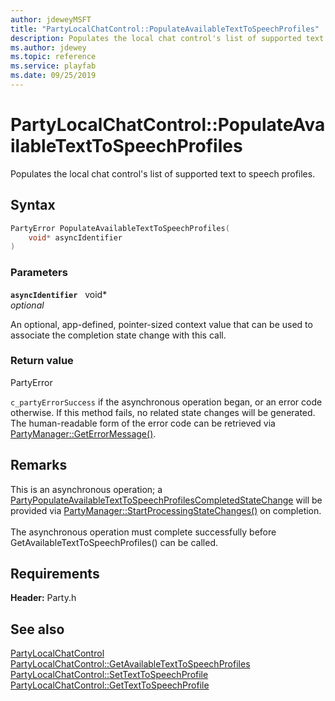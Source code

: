 ```yaml
---
author: jdeweyMSFT
title: "PartyLocalChatControl::PopulateAvailableTextToSpeechProfiles"
description: Populates the local chat control's list of supported text to speech profiles.
ms.author: jdewey
ms.topic: reference
ms.service: playfab
ms.date: 09/25/2019
---
```


# PartyLocalChatControl::PopulateAvailableTextToSpeechProfiles  

Populates the local chat control's list of supported text to speech profiles.  

## Syntax  
  
```cpp
PartyError PopulateAvailableTextToSpeechProfiles(  
    void* asyncIdentifier  
)  
```  
  
### Parameters  
  
**`asyncIdentifier`** &nbsp; void*  
*optional*  
  
An optional, app-defined, pointer-sized context value that can be used to associate the completion state change with this call.  
  
  
### Return value  
PartyError
  
```c_partyErrorSuccess``` if the asynchronous operation began, or an error code otherwise. If this method fails, no related state changes will be generated. The human-readable form of the error code can be retrieved via [PartyManager::GetErrorMessage()](../../PartyManager/methods/partymanager_geterrormessage.md).
  
## Remarks  
  
This is an asynchronous operation; a [PartyPopulateAvailableTextToSpeechProfilesCompletedStateChange](../../../structs/partypopulateavailabletexttospeechprofilescompletedstatechange.md) will be provided via [PartyManager::StartProcessingStateChanges()](../../PartyManager/methods/partymanager_startprocessingstatechanges.md) on completion. <br /><br /> The asynchronous operation must complete successfully before GetAvailableTextToSpeechProfiles() can be called.
  
## Requirements  
  
**Header:** Party.h
  
## See also  
[PartyLocalChatControl](../partylocalchatcontrol.md)  
[PartyLocalChatControl::GetAvailableTextToSpeechProfiles](partylocalchatcontrol_getavailabletexttospeechprofiles.md)  
[PartyLocalChatControl::SetTextToSpeechProfile](partylocalchatcontrol_settexttospeechprofile.md)  
[PartyLocalChatControl::GetTextToSpeechProfile](partylocalchatcontrol_gettexttospeechprofile.md)
  
  
